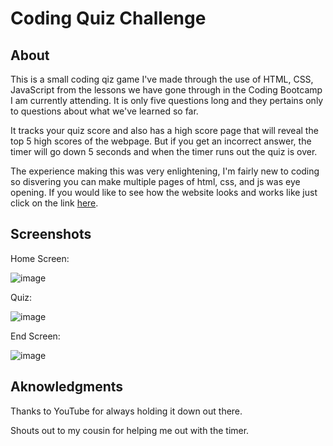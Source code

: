 # Coding Quiz Challenge

## About

This is a small coding qiz game I've made through the use of HTML, CSS, JavaScript from the lessons we have gone through in the Coding Bootcamp
I am currently attending. It is only five questions long and they pertains only to questions about what we've learned so far. 

It tracks your quiz score and also has a high score page that will reveal the top 5 high scores of the webpage. But if you get an incorrect answer, the 
timer will go down 5 seconds and when the timer runs out the quiz is over.

The experience making this was very enlightening, I'm fairly new to coding so disvering you can make multiple pages of html, css, and js was eye opening.
If you would like to see how the website looks and works like just click on the link [here](https://rubenfr74.github.io/coding-quiz-challenge/).

## Screenshots

Home Screen:

![image](https://user-images.githubusercontent.com/119752452/213084399-fd632cb8-3ebc-4ebf-8d90-bde10dc35020.png)

Quiz:

![image](https://user-images.githubusercontent.com/119752452/213089029-932aaa5c-c14f-4b2f-a0cd-1fb415eae52d.png)

End Screen:

![image](https://user-images.githubusercontent.com/119752452/213089123-1c8de3ae-b85a-4d30-a630-c5ff6117d73d.png)


## Aknowledgments

Thanks to YouTube for always holding it down out there.

Shouts out to my cousin for helping me out with the timer.
